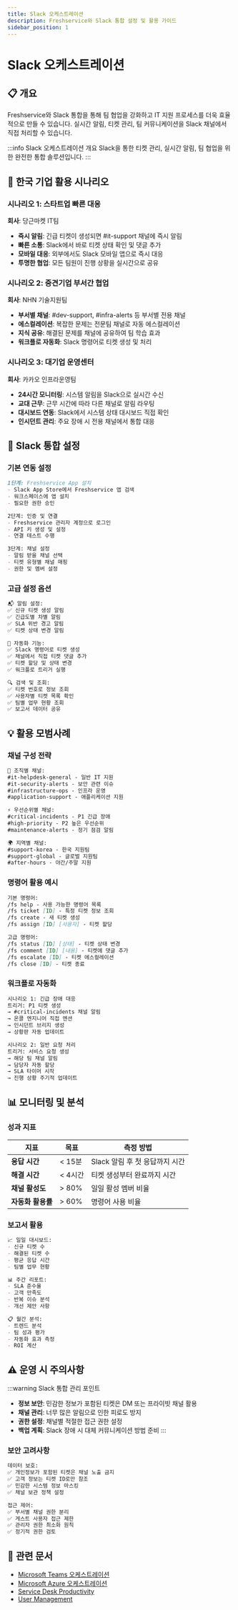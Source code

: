 ```yaml
---
title: Slack 오케스트레이션
description: Freshservice와 Slack 통합 설정 및 활용 가이드
sidebar_position: 1
---
```


# Slack 오케스트레이션

## 📋 개요

Freshservice와 Slack 통합을 통해 팀 협업을 강화하고 IT 지원 프로세스를 더욱 효율적으로 만들 수 있습니다. 실시간 알림, 티켓 관리, 팀 커뮤니케이션을 Slack 채널에서 직접 처리할 수 있습니다.

:::info Slack 오케스트레이션 개요
Slack을 통한 티켓 관리, 실시간 알림, 팀 협업을 위한 완전한 통합 솔루션입니다.
:::

## 🎯 한국 기업 활용 시나리오

### 시나리오 1: 스타트업 빠른 대응
**회사**: 당근마켓 IT팀
- **즉시 알림**: 긴급 티켓이 생성되면 #it-support 채널에 즉시 알림
- **빠른 소통**: Slack에서 바로 티켓 상태 확인 및 댓글 추가
- **모바일 대응**: 외부에서도 Slack 모바일 앱으로 즉시 대응
- **투명한 협업**: 모든 팀원이 진행 상황을 실시간으로 공유

### 시나리오 2: 중견기업 부서간 협업
**회사**: NHN 기술지원팀
- **부서별 채널**: #dev-support, #infra-alerts 등 부서별 전용 채널
- **에스컬레이션**: 복잡한 문제는 전문팀 채널로 자동 에스컬레이션
- **지식 공유**: 해결된 문제를 채널에 공유하여 팀 학습 효과
- **워크플로 자동화**: Slack 명령어로 티켓 생성 및 처리

### 시나리오 3: 대기업 운영센터
**회사**: 카카오 인프라운영팀
- **24시간 모니터링**: 시스템 알림을 Slack으로 실시간 수신
- **교대 근무**: 근무 시간에 따라 다른 채널로 알림 라우팅
- **대시보드 연동**: Slack에서 시스템 상태 대시보드 직접 확인
- **인시던트 관리**: 주요 장애 시 전용 채널에서 통합 대응

## 🚀 Slack 통합 설정

### 기본 연동 설정
```markdown
1단계: Freshservice App 설치
- Slack App Store에서 Freshservice 앱 검색
- 워크스페이스에 앱 설치
- 필요한 권한 승인

2단계: 인증 및 연결
- Freshservice 관리자 계정으로 로그인
- API 키 생성 및 설정
- 연결 테스트 수행

3단계: 채널 설정
- 알림 받을 채널 선택
- 티켓 유형별 채널 매핑
- 권한 및 멤버 설정
```

### 고급 설정 옵션
```markdown
📬 알림 설정:
✅ 신규 티켓 생성 알림
✅ 긴급도별 차별 알림
✅ SLA 위반 경고 알림
✅ 티켓 상태 변경 알림

🤖 자동화 기능:
✅ Slack 명령어로 티켓 생성
✅ 채널에서 직접 티켓 댓글 추가
✅ 티켓 할당 및 상태 변경
✅ 워크플로 트리거 실행

🔍 검색 및 조회:
✅ 티켓 번호로 정보 조회
✅ 사용자별 티켓 목록 확인
✅ 팀별 업무 현황 조회
✅ 보고서 데이터 공유
```

## 💡 활용 모범사례

### 채널 구성 전략
```markdown
🏢 조직별 채널:
#it-helpdesk-general - 일반 IT 지원
#it-security-alerts - 보안 관련 이슈
#infrastructure-ops - 인프라 운영
#application-support - 애플리케이션 지원

⚡ 우선순위별 채널:
#critical-incidents - P1 긴급 장애
#high-priority - P2 높은 우선순위
#maintenance-alerts - 정기 점검 알림

🌍 지역별 채널:
#support-korea - 한국 지원팀
#support-global - 글로벌 지원팀
#after-hours - 야간/주말 지원
```

### 명령어 활용 예시
```markdown
기본 명령어:
/fs help - 사용 가능한 명령어 목록
/fs ticket [ID] - 특정 티켓 정보 조회
/fs create - 새 티켓 생성
/fs assign [ID] [사용자] - 티켓 할당

고급 명령어:
/fs status [ID] [상태] - 티켓 상태 변경
/fs comment [ID] [내용] - 티켓에 댓글 추가
/fs escalate [ID] - 티켓 에스컬레이션
/fs close [ID] - 티켓 종료
```

### 워크플로 자동화
```markdown
시나리오 1: 긴급 장애 대응
트리거: P1 티켓 생성
→ #critical-incidents 채널 알림
→ 온콜 엔지니어 직접 멘션
→ 인시던트 브리지 생성
→ 상황판 자동 업데이트

시나리오 2: 일반 요청 처리
트리거: 서비스 요청 생성
→ 해당 팀 채널 알림
→ 담당자 자동 할당
→ SLA 타이머 시작
→ 진행 상황 주기적 업데이트
```

## 📊 모니터링 및 분석

### 성과 지표
| 지표 | 목표 | 측정 방법 |
|------|------|-----------|
| **응답 시간** | < 15분 | Slack 알림 후 첫 응답까지 시간 |
| **해결 시간** | < 4시간 | 티켓 생성부터 완료까지 시간 |
| **채널 활성도** | > 80% | 일일 활성 멤버 비율 |
| **자동화 활용률** | > 60% | 명령어 사용 비율 |

### 보고서 활용
```markdown
📈 일일 대시보드:
- 신규 티켓 수
- 해결된 티켓 수
- 평균 응답 시간
- 팀별 업무 현황

📊 주간 리포트:
- SLA 준수율
- 고객 만족도
- 반복 이슈 분석
- 개선 제안 사항

📋 월간 분석:
- 트렌드 분석
- 팀 성과 평가
- 자동화 효과 측정
- ROI 계산
```

## ⚠️ 운영 시 주의사항

:::warning Slack 통합 관리 포인트
- **정보 보안**: 민감한 정보가 포함된 티켓은 DM 또는 프라이빗 채널 활용
- **채널 관리**: 너무 많은 알림으로 인한 피로도 방지
- **권한 설정**: 채널별 적절한 접근 권한 설정
- **백업 계획**: Slack 장애 시 대체 커뮤니케이션 방법 준비
:::

### 보안 고려사항
```markdown
데이터 보호:
✅ 개인정보가 포함된 티켓은 채널 노출 금지
✅ 고객 정보는 티켓 ID로만 참조
✅ 민감한 시스템 정보 마스킹
✅ 채널 보관 정책 설정

접근 제어:
✅ 부서별 채널 권한 분리
✅ 게스트 사용자 접근 제한
✅ 관리자 권한 최소화 원칙
✅ 정기적 권한 검토
```

## 🔗 관련 문서

- [Microsoft Teams 오케스트레이션](./microsoft-teams-orchestration)
- [Microsoft Azure 오케스트레이션](./microsoft-azure-orchestration)
- [Service Desk Productivity](../admin-settings/service-desk-productivity)
- [User Management](../admin-settings/user-management)